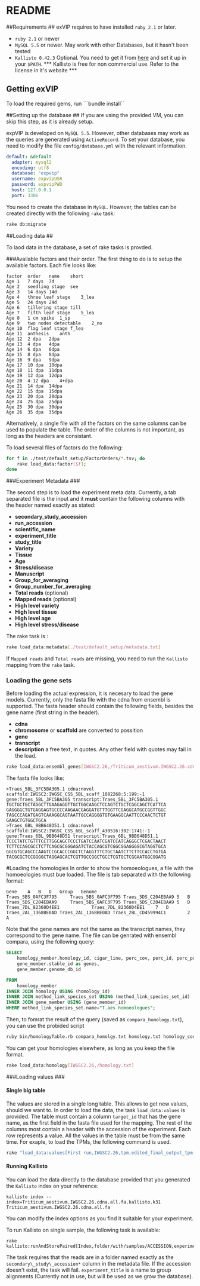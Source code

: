 # README #

##Requirements ##
exVIP requires to have installed ```ruby 2.1``` or later. 

* ```ruby 2.1``` or newer
* ```MySQL 5.5``` or newer. May work with other Databases, but it hasn't been tested
* ```Kallisto 0.42.3``` Optional. You need to get it from [here](http://pachterlab.github.io/kallisto/) and set it up in your ```$PATH```. *** Kallisto is free for non commercial use. Refer to the license in it's website ***


## Getting exVIP ##


To load the required gems, run ```bundle install``

##Setting up the database ##
If you are using the provided VM, you can skip this step, as it is already setup. 

expVIP is developed on ```MySQL 5.5```. However, other databases may work as the queries are generated using ```ActiveRecord```. To set your database, you need to modify the file ```config/database.yml``` with the relevant information.

```yml
default: &default
  adapter: mysql2
  encoding: utf8
  database: "expvip"
  username: expvipUSR
  password: expvipPWD
  host: 127.0.0.1
  port: 3306
```

You need to create the database in ```MySQL```. However, the tables can be created directly with the following ```rake``` task: 

```sh
rake db:migrate
```


##Loading data ##

To laod data in the database, a set of rake tasks is provded. 


###Available factors and their order. 
The first thing to do is to setup the available factors. Each file looks like:

```
factor	order	name	short
Age	1	7 days	7d
Age	2	seedling stage	see
Age	3	14 days	14d
Age	4	three leaf stage	3_lea
Age	5	24 days	24d
Age	6	tillering stage	till
Age	7	fifth leaf stage	5_lea
Age	8	1 cm spike	1_sp
Age	9	two nodes detectable	2_no
Age	10	flag leaf stage	f_lea
Age	11	anthesis	anth
Age	12	2 dpa	2dpa
Age	13	4 dpa	4dpa
Age	14	6 dpa	6dpa
Age	15	8 dpa	8dpa
Age	16	9 dpa	9dpa
Age	17	10 dpa	10dpa
Age	18	11 dpa	11dpa
Age	19	12 dpa	12dpa
Age	20	4-12 dpa	4+dpa
Age	21	14 dpa	14dpa
Age	22	15 dpa	15dpa
Age	23	20 dpa	20dpa
Age	24	25 dpa	25dpa
Age	25	30 dpa	30dpa
Age	26	35 dpa	35dpa
```
Alternatively, a single file with all the factors on the same columns can be used to populate the table. The order of the columns is not important, as long as the headers are consistant.  

To load several files of factors do the following:

```sh
for f in ./test/default_setup/FactorOrders/*.tsv; do 
	rake load_data:factor[$f]; 
done

```
###Experiment Metadata ###

The second step is to load the experiment meta data. Currently, a tab separated file is the input and it **must** contain the following columns with the header named exactly as stated:

* **secondary\_study\_accession**
* **run\_accession**
* **scientific\_name**
* **experiment\_title**
* **study\_title**
* **Variety**
* **Tissue**
* **Age**
* **Stress/disease**
* **Manuscript**
* **Group\_for\_averaging**
* **Group\_number\_for\_averaging**
* **Total reads**	(optional)
* **Mapped reads**  (optional)
* **High level variety**
* **High level tissue**
* **High level age**
* **High level stress/disease**


The rake task is :

```sh
rake load_data:metadata[./test/default_setup/metadata.txt]
```

If ```Mapped reads``` and ```Total reads``` are missing, you need to run the ```Kallisto``` mapping from the ```rake``` task. 

### Loading the gene sets ###
Before loading the actual expression, it is necesary to load the gene models. Currently, only the fasta file with the cdna from ensembl is supported. The fasta header should contain the following fields, besides the gene name (first string in the header).

* **cdna**
* **chromosome** or **scaffold** are converted to possition
* **gene** 
* **transcript** 
* **description** a free text, in quotes. Any other field with quotes may fail in the load. 

```sh
rake load_data:ensembl_genes[IWGSC2.26,/Triticum_aestivum.IWGSC2.26.cdna.all.fa]
```

The fasta file looks like:

```
>Traes_5BL_3FC5BA305.1 cdna:novel scaffold:IWGSC2:IWGSC_CSS_5BL_scaff_1082268:5:199:-1 gene:Traes_5BL_3FC5BA305 transcript:Traes_5BL_3FC5BA305.1
TGCTGCTGCTAGGCTTGAAGAGGTTGCTGGCAAGCTCCAGTCTGCTCGGCAGCTCATTCA
GAGGGGCTGTGAGGAGTGCCCCAAGAACGAGGATGTTTGGTTCGAGGCATGCCGGTTGGC
TAGCCCAGATGAGTCAAAGGCAGTAATTGCCAGGGGTGTGAAGGCAATTCCCAACTCTGT
GAAGCTGTGGCTGCA
>Traes_6BL_9BB648D51.1 cdna:novel scaffold:IWGSC2:IWGSC_CSS_6BL_scaff_430516:302:1741:-1 gene:Traes_6BL_9BB648D51 transcript:Traes_6BL_9BB648D51.1
TCCCTATCTGTTTCCTTGGCAGCTCCCTGATCCAATCGATCCATCAGGGCTCGACTAACT
TCTTCCAGCGCCTCTTCAGCGCGGGAGATCTACCAGCGTCGGCGGAGGGGCGTAGGTGCA
GGCGTGCAGCCCAAGTCCGCACCCGGCTCTAGGTTTCTGCTAATCTTCTTCCACCTGTGA
TACGCGCTCCGGGGCTAGGAGCACTCGTTGCCGGCTGCCTCGTGCTCGGAATGGCGGATG
```

#Loading the homologies
In order to show the homoeologues, a file with the homoeologies must bue loaded. The file is tab separated with the following format:

```
Gene	A	B	D	Group	Genome
Traes_5BS_0AFC3F795		Traes_5BS_0AFC3F795	Traes_5DS_C204EBAA9	5	B
Traes_5DS_C204EBAA9		Traes_5BS_0AFC3F795	Traes_5DS_C204EBAA9	5	D
Traes_7DL_82360D4EE1			Traes_7DL_82360D4EE1	7	D
Traes_2AL_1368BE0AD	Traes_2AL_1368BE0AD	Traes_2BL_CD459994C1		2	A
```

Note that the gene names are not the same as the transcript names, they correspond to the gene name. The file can be genrated with ensembl compara, using the following query:

```sql
SELECT 
	homology_member.homology_id, cigar_line, perc_cov, perc_id, perc_pos, 
	gene_member.stable_id as genes, 
	gene_member.genome_db_id

FROM 
    homology_member 
INNER JOIN homology USING (homology_id) 
INNER JOIN method_link_species_set USING (method_link_species_set_id) 
INNER JOIN gene_member USING (gene_member_id)
WHERE method_link_species_set.name="T.aes homoeologues";
```

Then, to fomrat the result of the query (saved as ```compara_homology.txt```), you can use the probided script

```sh
ruby bin/homologyTable.rb compara_homolgy.txt homology.txt homology_counts.txt
```
You can get your homologies elsewhere, as long as you keep the file format. 

```sh
rake load_data:homology[IWGSC2.26,/homology.txt]
```


###Loading values ###


#### Single big table ####
The values are stored in a single long table. This allows to get new values, should we want to.  In order to load the data, the task ```load_data:values``` is provided. The table must contain a column ```target_id``` that has the gene name, as the first field in the fasta file used for the mapping. The rest of the columns most contain a header with the accession of the experiment. Each row represents a value. All the values in the table must be from the same time. For exaple, to load the TPMs, the following command is used. 

```sh
rake "load_data:values[First run,IWGSC2.26,tpm,edited_final_output_tpm.txt]"
```


#### Running Kallisto ####

You can load the data directly to the database provided that you generated the ```Kallisto``` index on your reference:


```
kallisto index --index=Triticum_aestivum.IWGSC2.26.cdna.all.fa.kallisto.k31 Triticum_aestivum.IWGSC2.26.cdna.all.fa
```

You can modify the index options as you find it suitable for your experiment.

To run Kallisto on single sample, the following task is available:

```
rake kallisto:runAndStorePaired[Index,folder/with/samples/ACCESSION,experiment_title,IWGSC2.26]
```

The task requires that the reads are in a folder named exactly as the ```secondary\_study\_accession*``` column in the metadata file. If the accession doesn't exist, the task will fail. ```experiment_title``` is a name to group alignments (Currently not in use, but will be used as we grow the database). 




